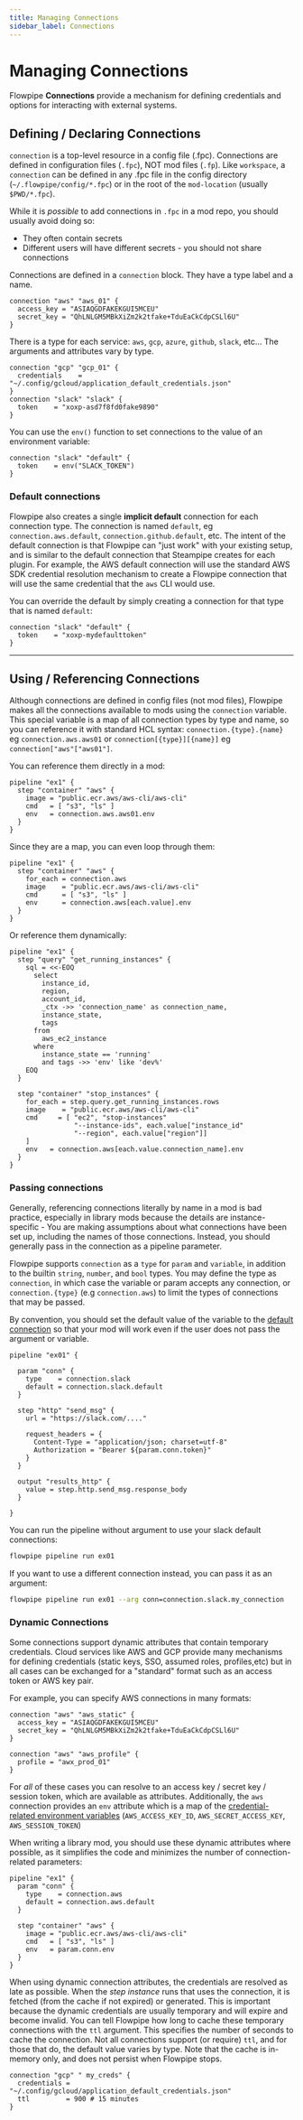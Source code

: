 ```yaml
---
title: Managing Connections
sidebar_label: Connections
---
```


# Managing Connections

Flowpipe **Connections** provide a mechanism for defining credentials and options for interacting with external systems.

## Defining / Declaring  Connections
`connection` is a top-level resource in a config file (.fpc). Connections are defined in configuration files (`.fpc`), NOT mod files (`.fp`).  Like `workspace`, a `connection` can be defined in any .fpc file in the config directory (`~/.flowpipe/config/*.fpc`) or in the root of the `mod-location` (usually `$PWD/*.fpc`). 

While it is *possible* to add connections in `.fpc` in a mod repo, you should usually avoid doing so:
  - They often contain secrets
  - Different users will have different secrets - you should not share connections

Connections are defined in a `connection` block.  They have a type label and a name.

```hcl
connection "aws" "aws_01" {
  access_key = "ASIAQGDFAKEKGUI5MCEU"
  secret_key = "QhLNLGM5MBkXiZm2k2tfake+TduEaCkCdpCSLl6U"
}
```

There is a type for each service:  `aws`, `gcp`, `azure`, `github`, `slack`, etc...  The arguments and attributes vary by type. 

```hcl
connection "gcp" "gcp_01" {
  credentials    = "~/.config/gcloud/application_default_credentials.json"
}
connection "slack" "slack" {
  token    = "xoxp-asd7f8fd0fake9890"
}
```


You can use the `env()` function to set connections to the value of an environment variable:
```hcl
connection "slack" "default" {
  token    = env("SLACK_TOKEN")
}
```

### Default connections
Flowpipe also creates a single **implicit default** connection for each connection type.  The connection is named `default`, eg `connection.aws.default`, `connection.github.default`, etc.  The intent of the default connection is that Flowpipe can "just work" with your existing setup, and is similar to the default connection that Steampipe creates for each plugin.  For example, the AWS default connection will use the standard AWS SDK credential resolution mechanism to create a Flowpipe connection that will use the same credential that the `aws` CLI would use. 

You can override the default by simply creating a connection for that type that is named `default`:

```hcl
connection "slack" "default" {
  token    = "xoxp-mydefaulttoken"
}
```

----

## Using / Referencing Connections 

Although connections are defined in config files (not mod files), Flowpipe makes all the connections available to mods using the `connection` variable.  This special variable is a map of all connection types by type and name, so you can reference it with standard HCL syntax: `connection.{type}.{name}` eg `connection.aws.aws01` or `connection[{type}][{name}]` eg `connection["aws"["aws01"]`.

You can reference them directly in a mod:
```hcl
pipeline "ex1" {
  step "container" "aws" {
    image = "public.ecr.aws/aws-cli/aws-cli"
    cmd   = [ "s3", "ls" ]
    env   = connection.aws.aws01.env
  } 
}
```

Since they are a map, you can even loop through them:

```hcl
pipeline "ex1" {
  step "container" "aws" {
    for_each = connection.aws
    image    = "public.ecr.aws/aws-cli/aws-cli"
    cmd      = [ "s3", "ls" ]
    env      = connection.aws[each.value].env
  } 
}
```

Or reference them dynamically:
<!--
 - this can be especially useful when [importing](#importing-connections) Steampipe connections:
-->

```hcl
pipeline "ex1" {
  step "query" "get_running_instances" {
    sql = <<-EOQ
      select
        instance_id,
        region,
        account_id,
        _ctx ->> 'connection_name' as connection_name,
        instance_state,
        tags
      from
        aws_ec2_instance
      where
        instance_state == 'running'
        and tags ->> 'env' like 'dev%'
    EOQ
  }

  step "container" "stop_instances" {
    for_each = step.query.get_running_instances.rows
    image    = "public.ecr.aws/aws-cli/aws-cli"
    cmd     = [ "ec2", "stop-instances" 
                "--instance-ids", each.value["instance_id"
                "--region", each.value["region"]]
    ]
    env   = connection.aws[each.value.connection_name].env
  } 
}
```

### Passing connections
Generally, referencing connections literally by name in a mod is bad practice, especially in library mods because the details are instance-specific - You are making assumptions about what connections have been set up, including the names of those connections.  Instead, you should generally pass in the connection as a pipeline parameter. 

Flowpipe supports `connection` as a `type` for `param` and `variable`, in addition to the builtin `string`, `number`, and `bool` types.  You may define the type as `connection`, in which case the variable or param accepts any connection, or `connection.{type}` (e.g `connection.aws`) to limit the types of connections that may be passed.  

By convention, you should set the default value of the variable to the [default connection](#default-connections) so that your mod will work even if the user does not pass the argument or variable.




```hcl
pipeline "ex01" {

  param "conn" {
    type    = connection.slack
    default = connection.slack.default
  }

  step "http" "send_msg" {
    url = "https://slack.com/...."
    
    request_headers = {
      Content-Type = "application/json; charset=utf-8"
      Authorization = "Bearer ${param.conn.token}"
    }
  }

  output "results_http" {
    value = step.http.send_msg.response_body
  }

}
```

You can run the pipeline without argument to use your slack default connections:

```bash
flowpipe pipeline run ex01
```

If you want to use a different connection instead, you can pass it as an argument:

```bash
flowpipe pipeline run ex01 --arg conn=connection.slack.my_connection
```


### Dynamic Connections

Some connections support dynamic attributes that contain temporary credentials.  Cloud services like AWS and GCP provide many mechanisms for defining credentials (static keys, SSO, assumed roles, profiles,etc) but in all cases can be exchanged for a "standard" format such as an access token or AWS key pair.

For example, you can specify AWS connections in many formats:
```hcl
connection "aws" "aws_static" {
  access_key = "ASIAQGDFAKEKGUI5MCEU"
  secret_key = "QhLNLGM5MBkXiZm2k2tfake+TduEaCkCdpCSLl6U"
}

connection "aws" "aws_profile" {
  profile = "awx_prod_01"
}

```

For *all* of these cases you can resolve to an access key / secret key / session token, which are available as attributes. Additionally, the `aws` connection provides an `env` attribute which is a map of the [credential-related environment variables](https://docs.aws.amazon.com/sdk-for-php/v3/developer-guide/guide_credentials_environment.html) (`AWS_ACCESS_KEY_ID`, `AWS_SECRET_ACCESS_KEY`, `AWS_SESSION_TOKEN`) 

When writing a library mod, you should use these dynamic attributes where possible, as it simplifies the code and minimizes the number of connection-related parameters:

```hcl
pipeline "ex1" {
  param "conn" {
    type    = connection.aws
    default = connection.aws.default
  }

  step "container" "aws" {
    image = "public.ecr.aws/aws-cli/aws-cli"
    cmd   = [ "s3", "ls" ]
    env   = param.conn.env
  } 
}
```

When using dynamic connection attributes, the credentials are resolved as late as possible.  When the *step instance* runs that uses the connection, it is fetched (from the cache if not expired) or generated.  This is important because the dynamic credentials are usually temporary and will expire and become invalid. You can tell Flowpipe how long to cache these temporary connections with the `ttl` argument.  This specifies the number of seconds to cache the connection.  Not all connections support (or require) `ttl`, and for those that do, the default value varies by type.  Note that the cache is in-memory only, and does not persist when Flowpipe stops.

```hcl
connection "gcp" " my_creds" {
  credentials = "~/.config/gcloud/application_default_credentials.json"
  ttl         = 900 # 15 minutes
}
```
